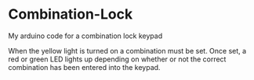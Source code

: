 # Combination-Lock
My arduino code for a combination lock keypad

When the yellow light is turned on a combination must be set. Once set, a red or green LED lights up depending on whether or not the correct combination has been entered into the keypad. 
